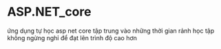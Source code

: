# ASP.NET_core
ứng dụng tự học asp net core tập trung vào những thời gian rảnh học tập không ngừng nghỉ để đạt lên trình độ cao hơn
